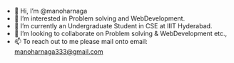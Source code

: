 - 👋 Hi, I’m @manoharnaga
- 👀 I’m interested in Problem solving and WebDevelopment.
- 🌱 I’m currently an Undergraduate Student in CSE at IIIT Hyderabad.
- 💞️ I’m looking to collaborate on Problem solving & WebDevelopment etc.,
- 📫 To reach out to me please mail onto 
      email: manoharnaga333@gmail.com
<!---
manoharnaga/manoharnaga is a ✨ special ✨ repository because its `README.md` (this file) appears on your GitHub profile.
You can click the Preview link to take a look at your changes.
--->
